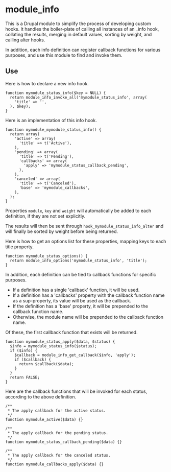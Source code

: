 # module_info #

This is a Drupal module to simplify the process of developing custom hooks.
It handles the boiler-plate of calling all instances of an _info hook,
collating the results, merging in default values, sorting by weight, 
and calling alter hooks.

In addition, each info definition can register callback functions for various
purposes, and use this module to find and invoke them.

## Use ##

Here is how to declare a new info hook.

    function mymodule_status_info($key = NULL) {
      return module_info_invoke_all('mymodule_status_info', array(
        'title' => '',
      ), $key);
    }
  
Here is an implementation of this info hook.
  
    function mymodule_mymodule_status_info() {
      return array(
        'active' => array(
          'title' => t('Active'),
        ),
        'pending' => array(
          'title' => t('Pending'),
          'callbacks' => array(
            'apply' => 'mymodule_status_callback_pending',
          ),
        ),
        'canceled' => array(
          'title' => t('Canceled'),
          'base' => 'mymodule_callbacks',
        ),
      );
    }
  
Properties <code>module</code>, <code>key</code> and <code>weight</code>
will automatically be added to each definition, if they are not set explicitly.

The results will then be sent through <code>hook_mymodule_status_info_alter</code>
and will finally be sorted by weight before being returned.

Here is how to get an options list for these properties, mapping keys to each title property.

    function mymodule_status_options() {
      return module_info_options('mymodule_status_info', 'title');
    }
  

In addition, each definition can be tied to callback functions for specific purposes.

*   If a definition has a single 'callback' function, it will be used.
*   If a definition has a 'callbacks' property with the callback function name
    as a sup-property, its value will be used as the callback.
*   If the definition has a 'base' property, it will be prepended to the callback function name.
*   Otherwise, the module name will be prepended to the callback function name.

Of these, the first callback function that exists will be returned.

    function mymodule_status_apply($data, $status) {
      $info = mymodule_status_info($status);
      if ($info) {
        $callback = module_info_get_callback($info, 'apply');
        if ($callback) {
          return $callback($data);
        }
      }
      return FALSE;
    }
  
Here are the callback functions that will be invoked for each status,
according to the above definition.

    /**
     * The apply callback for the active status.
     */
    function mymodule_active($data) {}
    
    /**
     * The apply callback for the pending status.
     */
    function mymodule_status_callback_pending($data) {}
    
    /**
     * The apply callback for the canceled status.
     */
    function mymodule_callbacks_apply($data) {}

